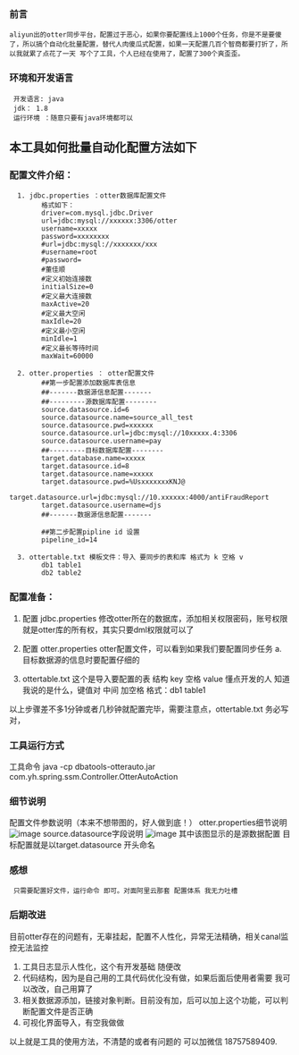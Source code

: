 ### 前言
    aliyun出的otter同步平台，配置过于恶心，如果你要配置线上1000个任务，你是不是要傻了，所以搞个自动化批量配置，替代人肉傻瓜式配置，如果一天配置几百个智商都要打折了，所以我就累了点花了一天 写个了工具，个人已经在使用了，配置了300个爽歪歪。
 ### 环境和开发语言
     开发语言: java
     jdk： 1.8
     运行环境 ：随意只要有java环境都可以
本工具如何批量自动化配置方法如下
-----
### 配置文件介绍：

      1. jdbc.properties ：otter数据库配置文件
            格式如下：
            driver=com.mysql.jdbc.Driver
            url=jdbc:mysql://xxxxxx:3306/otter
            username=xxxxx
            password=xxxxxxxx
            #url=jdbc:mysql://xxxxxxx/xxx
            #username=root
            #password=
            #董佳顺
            #定义初始连接数
            initialSize=0
            #定义最大连接数
            maxActive=20
            #定义最大空闲
            maxIdle=20
            #定义最小空闲
            minIdle=1
            #定义最长等待时间
            maxWait=60000

      2. otter.properties ： otter配置文件
            ##第一步配置添加数据库表信息
            ##-------数据源信息配置-------
            ##---------源数据库配置--------
            source.datasource.id=6
            source.datasource.name=source_all_test
            source.datasource.pwd=xxxxxx
            source.datasource.url=jdbc:mysql://10xxxxx.4:3306
            source.datasource.username=pay
            ##---------目标数据库配置--------
            target.database.name=xxxxx
            target.datasource.id=8
            target.datasource.name=xxxxx
            target.datasource.pwd=%UsxxxxxxxKNJ@
            target.datasource.url=jdbc:mysql://10.xxxxxx:4000/antiFraudReport
            target.datasource.username=djs
            ##-------数据源信息配置-------
            
            ##第二步配置pipline id 设置
            pipeline_id=14

      3. ottertable.txt 模板文件：导入 要同步的表和库 格式为 k 空格 v 
            db1 table1
            db2 table2
            
### 配置准备：

1.  配置 jdbc.properties 修改otter所在的数据库，添加相关权限密码，账号权限就是otter库的所有权，其实只要dml权限就可以了

2.  配置 otter.properties otter配置文件，可以看到如果我们要配置同步任务
    a.  目标数据源的信息时要配置仔细的
             
3.  ottertable.txt 这个是导入要配置的表 结构 key 空格 value 懂点开发的人 知道我说的是什么，键值对 中间 加空格
    格式：db1 table1
    
以上步骤差不多1分钟或者几秒钟就配置完毕，需要注意点，ottertable.txt 务必写对，
### 工具运行方式
工具命令
	java -cp dbatools-otterauto.jar com.yh.spring.ssm.Controller.OtterAutoAction

### 细节说明
配置文件参数说明（本来不想带图的，好人做到底！）
otter.properties细节说明
![image](https://github.com/dongjiashun/otter_auto_tools/blob/master/piplindid.png)
 source.datasource字段说明
 ![image](https://github.com/dongjiashun/otter_auto_tools/blob/master/datasource.png)
 其中该图显示的是源数据配置
 目标配置就是以target.datasource 开头命名
 ### 感想
     只需要配置好文件，运行命令 即可。对面阿里云那套 配置体系 我无力吐槽

### 后期改进
目前otter存在的问题有，无辜挂起，配置不人性化，异常无法精确，相关canal监控无法监控
1. 工具日志显示人性化，这个有开发基础 随便改
2. 代码结构，因为是自己用的工具代码优化没有做，如果后面后使用者需要 我可以改改，自己用算了
3. 相关数据源添加，链接对象判断。目前没有加，后可以加上这个功能，可以判断配置文件是否正确
4. 可视化界面导入，有空我做做

以上就是工具的使用方法，不清楚的或者有问题的 可以加微信  18757589409.
